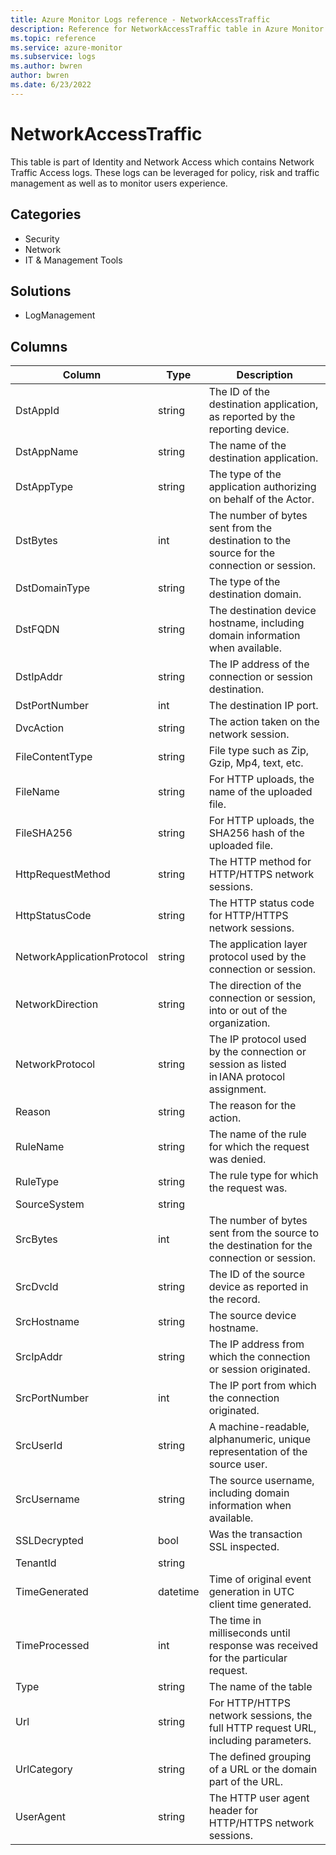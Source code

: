 ```yaml
---
title: Azure Monitor Logs reference - NetworkAccessTraffic
description: Reference for NetworkAccessTraffic table in Azure Monitor Logs.
ms.topic: reference
ms.service: azure-monitor
ms.subservice: logs
ms.author: bwren
author: bwren
ms.date: 6/23/2022
---
```


# NetworkAccessTraffic

 This table is part of Identity and Network Access which contains Network Traffic Access logs. These logs can be leveraged for policy, risk and traffic management as well as to monitor users experience.

## Categories

- Security
- Network
- IT & Management Tools
## Solutions

- LogManagement




## Columns

| Column | Type | Description |
| --- | --- | --- |
| DstAppId | string | The ID of the destination application, as reported by the reporting device. |
| DstAppName | string | The name of the destination application. |
| DstAppType | string | The type of the application authorizing on behalf of the Actor. |
| DstBytes | int | The number of bytes sent from the destination to the source for the connection or session. |
| DstDomainType | string | The type of the destination domain. |
| DstFQDN | string | The destination device hostname, including domain information when available. |
| DstIpAddr | string | The IP address of the connection or session destination. |
| DstPortNumber | int | The destination IP port. |
| DvcAction | string | The action taken on the network session. |
| FileContentType | string | File type such as Zip, Gzip, Mp4, text, etc. |
| FileName | string | For HTTP uploads, the name of the uploaded file. |
| FileSHA256 | string | For HTTP uploads, the SHA256 hash of the uploaded file. |
| HttpRequestMethod | string | The HTTP method for HTTP/HTTPS network sessions. |
| HttpStatusCode | string | The HTTP status code for HTTP/HTTPS network sessions. |
| NetworkApplicationProtocol | string | The application layer protocol used by the connection or session. |
| NetworkDirection | string | The direction of the connection or session, into or out of the organization. |
| NetworkProtocol | string | The IP protocol used by the connection or session as listed in IANA protocol assignment. |
| Reason | string | The reason for the action. |
| RuleName | string | The name of the rule for which the request was denied. |
| RuleType | string | The rule type for which the request was. |
| SourceSystem | string |  |
| SrcBytes | int | The number of bytes sent from the source to the destination for the connection or session. |
| SrcDvcId | string | The ID of the source device as reported in the record. |
| SrcHostname | string | The source device hostname. |
| SrcIpAddr | string | The IP address from which the connection or session originated. |
| SrcPortNumber | int | The IP port from which the connection originated. |
| SrcUserId | string | A machine-readable, alphanumeric, unique representation of the source user. |
| SrcUsername | string | The source username, including domain information when available. |
| SSLDecrypted | bool | Was the transaction SSL inspected. |
| TenantId | string |  |
| TimeGenerated | datetime | Time of original event generation in UTC client time generated. |
| TimeProcessed | int | The time in milliseconds until response was received for the particular request. |
| Type | string | The name of the table |
| Url | string | For HTTP/HTTPS network sessions, the full HTTP request URL, including parameters. |
| UrlCategory | string | The defined grouping of a URL or the domain part of the URL. |
| UserAgent | string | The HTTP user agent header for HTTP/HTTPS network sessions. |
